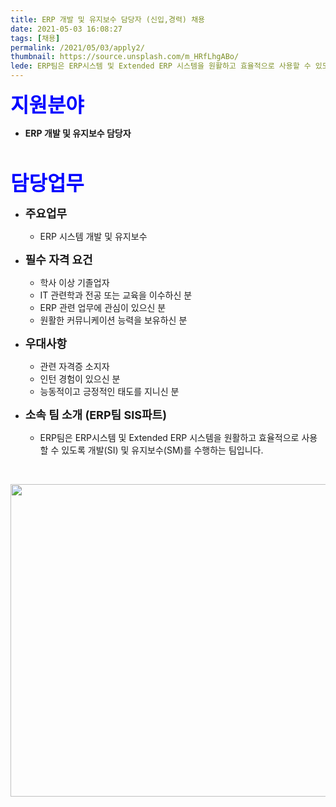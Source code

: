 ```yaml
---
title: ERP 개발 및 유지보수 담당자 (신입,경력) 채용
date: 2021-05-03 16:08:27
tags: [채용]
permalink: /2021/05/03/apply2/
thumbnail: https://source.unsplash.com/m_HRfLhgABo/
lede: ERP팀은 ERP시스템 및 Extended ERP 시스템을 원활하고 효율적으로 사용할 수 있도록 개발(SI) 및 유지보수(SM)를 수행하는 팀입니다.
---
```


<span style="color:blue"><font size="6">**지원분야**</font></span>
- **ERP 개발 및 유지보수 담당자**    

<p>&nbsp;</p>


<span style="color:blue"><font size="6">**담당업무**</font></span>

- <font size="4">**주요업무**</font>
    - ERP 시스템 개발 및 유지보수
    

- <font size="4">**필수 자격 요건**</font>
    - 학사 이상 기졸업자
    - IT 관련학과 전공 또는 교육을 이수하신 분
    - ERP 관련 업무에 관심이 있으신 분
    - 원활한 커뮤니케이션 능력을 보유하신 분

- <font size="4">**우대사항**</font>
    - 관련 자격증 소지자
    - 인턴 경험이 있으신 분
    - 능동적이고 긍정적인 태도를 지니신 분

- <font size="4">**소속 팀 소개 (ERP팀 SIS파트)** </font> 
    - ERP팀은 ERP시스템 및 Extended ERP 시스템을 원활하고 효율적으로 사용할 수 있도록 개발(SI) 및 유지보수(SM)를 수행하는 팀입니다.

<p>&nbsp;</p>

<img src="https://source.unsplash.com/f77Bh3inUpE/" width="800" height="500" />

<p>&nbsp;</p>